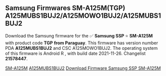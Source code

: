 <h2>Samsung Firmwares SM-A125M(TGP) A125MUBS1BUJ2/A125MOWO1BUJ2/A125MUBS1BUJ2</h2>
Download the Samsung firmware for the ✅ <strong>Samsung SSP </strong> ⭐ <strong>SM-A125M</strong> with product code <strong>TGP</strong> <strong> from Paraguay</strong>. This firmware has version number PDA <strong>A125MUBS1BUJ2</strong> and CSC A125MOWO1BUJ2. The operating system of this firmware is Android R , with build date 2021-11-26. Changelist <strong>21578447</strong>.


[SM-A125M](https://samfirm.shop/samsung/model/SM-A125M)
[A125MUBS1BUJ2](https://samfirm.shop/samsung/pda/A125MUBS1BUJ2)
[Download Firmware Samsung SSP SM-A125M](https://samfirm.shop/samsung/firmware/477858)
